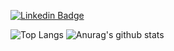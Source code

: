 
[![Linkedin Badge](https://img.shields.io/badge/-linkedin-%230077B5?style=for-the-badge&logo=linkedin&logoColor=white)](https://www.linkedin.com/in/douglas-camargo-66757a4a/)


![Top Langs](https://github-readme-stats.vercel.app/api/top-langs/?username=douglasresende&theme=synthwave&show_icons=true&layout=compact)
![Anurag's github stats](https://github-readme-stats.vercel.app/api?username=douglasresende&hide=contribs,prs&theme=synthwave&show_icons=true) 
